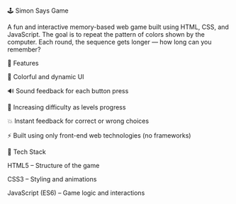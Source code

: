 🕹️ Simon Says Game

A fun and interactive memory-based web game built using HTML, CSS, and JavaScript.
The goal is to repeat the pattern of colors shown by the computer. Each round, the sequence gets longer — how long can you remember?

🚀 Features

🎨 Colorful and dynamic UI

🔊 Sound feedback for each button press

🧠 Increasing difficulty as levels progress

💥 Instant feedback for correct or wrong choices

⚡ Built using only front-end web technologies (no frameworks)

🧩 Tech Stack

HTML5 – Structure of the game

CSS3 – Styling and animations

JavaScript (ES6) – Game logic and interactions
